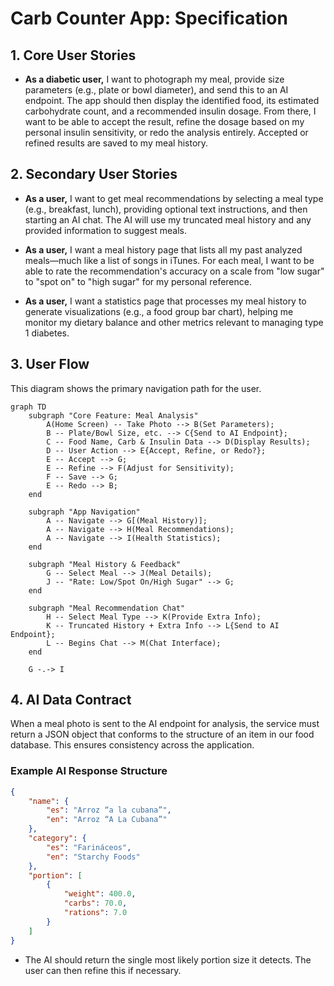 # Carb Counter App: Specification
## 1. Core User Stories
- **As a diabetic user,** I want to photograph my meal, provide size parameters (e.g., plate or bowl diameter), and send this to an AI endpoint. The app should then display the identified food, its estimated carbohydrate count, and a recommended insulin dosage. From there, I want to be able to accept the result, refine the dosage based on my personal insulin sensitivity, or redo the analysis entirely. Accepted or refined results are saved to my meal history.

## 2. Secondary User Stories
- **As a user,** I want to get meal recommendations by selecting a meal type (e.g., breakfast, lunch), providing optional text instructions, and then starting an AI chat. The AI will use my truncated meal history and any provided information to suggest meals.

- **As a user,** I want a meal history page that lists all my past analyzed meals—much like a list of songs in iTunes. For each meal, I want to be able to rate the recommendation's accuracy on a scale from "low sugar" to "spot on" to "high sugar" for my personal reference.

- **As a user,** I want a statistics page that processes my meal history to generate visualizations (e.g., a food group bar chart), helping me monitor my dietary balance and other metrics relevant to managing type 1 diabetes.


## 3. User Flow
This diagram shows the primary navigation path for the user.

```mermaid
graph TD
    subgraph "Core Feature: Meal Analysis"
        A(Home Screen) -- Take Photo --> B(Set Parameters);
        B -- Plate/Bowl Size, etc. --> C{Send to AI Endpoint};
        C -- Food Name, Carb & Insulin Data --> D(Display Results);
        D -- User Action --> E{Accept, Refine, or Redo?};
        E -- Accept --> G;
        E -- Refine --> F(Adjust for Sensitivity);
        F -- Save --> G;
        E -- Redo --> B;
    end

    subgraph "App Navigation"
        A -- Navigate --> G[(Meal History)];
        A -- Navigate --> H(Meal Recommendations);
        A -- Navigate --> I(Health Statistics);
    end

    subgraph "Meal History & Feedback"
        G -- Select Meal --> J(Meal Details);
        J -- "Rate: Low/Spot On/High Sugar" --> G;
    end

    subgraph "Meal Recommendation Chat"
        H -- Select Meal Type --> K(Provide Extra Info);
        K -- Truncated History + Extra Info --> L{Send to AI Endpoint};
        L -- Begins Chat --> M(Chat Interface);
    end

    G -.-> I
```

## 4. AI Data Contract

When a meal photo is sent to the AI endpoint for analysis, the service must return a JSON object that conforms to the structure of an item in our food database. This ensures consistency across the application.

### Example AI Response Structure
```json
{
    "name": {
        "es": "Arroz “a la cubana”",
        "en": "Arroz “A La Cubana”"
    },
    "category": {
        "es": "Farináceos",
        "en": "Starchy Foods"
    },
    "portion": [
        {
            "weight": 400.0,
            "carbs": 70.0,
            "rations": 7.0
        }
    ]
}
```
*   The AI should return the single most likely portion size it detects. The user can then refine this if necessary.
